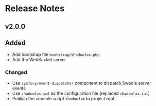 # Release Notes


## v2.0.0

## Added

- Add bootstrap file `bootstrap/shadowfax.php`
- Add the WebSocket server

### Changed

- Use `symfony/event-dispatcher` component to dispatch Swoole server events
- Use `shadowfax.yml` as the configuration file (replaced `shadowfax.ini`)
- Publish the console script `shadowfax` to project root
